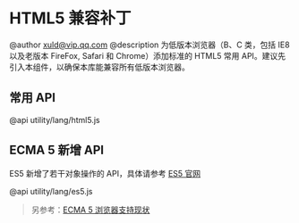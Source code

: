 ﻿# HTML5 兼容补丁

@author xuld@vip.qq.com
@description 为低版本浏览器（B、C 类，包括 IE8 以及老版本 FireFox, Safari 和 Chrome）添加标准的 HTML5 常用 API。建议先引入本组件，以确保本库能兼容所有低版本浏览器。

## 常用 API

@api utility/lang/html5.js

## ECMA 5 新增 API

ES5 新增了若干对象操作的 API，具体请参考 [ES5 官网](http://es5.github.com)

@api utility/lang/es5.js

> 另参考：[ECMA 5 浏览器支持现状](http://kangax.github.io/compat-table/es5/)